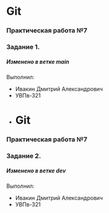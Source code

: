 # Git
### Практическая работа №7
### Задание 1.
##### Изменено в ветке main
Выполнил:
* Ивакин Дмитрий Александрович
* УВПв-321
* # Git
### Практическая работа №7
### Задание 2.
##### Изменено в ветке dev
Выполнил:
* Ивакин Дмитрий Александрович
* УВПв-321
